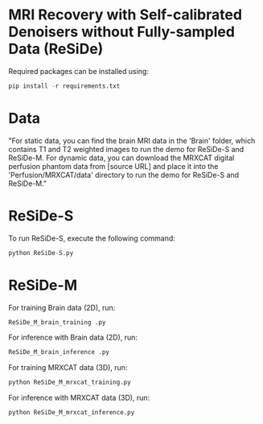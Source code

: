 # MRI Recovery with Self-calibrated Denoisers without Fully-sampled Data (ReSiDe)
Required packages can be installed using:
```python
pip install -r requirements.txt
```
# Data
"For static data, you can find the brain MRI data in the 'Brain' folder, which contains T1 and T2 weighted images to run the demo for ReSiDe-S and ReSiDe-M. For dynamic data, you can download the MRXCAT digital perfusion phantom data from [source URL] and place it into the 'Perfusion/MRXCAT/data' directory to run the demo for ReSiDe-S and ReSiDe-M."
# ReSiDe-S
To run ReSiDe-S, execute the following command:
```python
python ReSiDe-S.py
```
# ReSiDe-M
For training Brain data (2D), run:
```python
ReSiDe_M_brain_training .py
```
For inference with Brain data (2D), run:
```python
ReSiDe_M_brain_inference .py
```
For training MRXCAT data (3D), run:
```python
python ReSiDe_M_mrxcat_training.py
```
For inference with MRXCAT data (3D), run:
```python
python ReSiDe_M_mrxcat_inference.py
```
